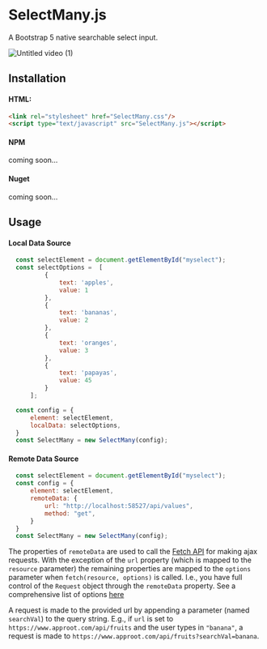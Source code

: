 # SelectMany.js
A Bootstrap 5 native searchable select input.

![Untitled video (1)](https://github.com/Sukup-Manufacturing-Company/SukupSelect/assets/129898106/9678cca0-bb89-4271-9785-5472342f5a4b)

## Installation

#### HTML: 

```HTML
<link rel="stylesheet" href="SelectMany.css"/>
<script type="text/javascript" src="SelectMany.js"></script>
```
#### NPM 
coming soon...

#### Nuget 
coming soon...

## Usage

#### Local Data Source 

```js
  const selectElement = document.getElementById("myselect"); 
  const selectOptions =  [
          {
              text: 'apples', 
              value: 1
          },
          {
              text: 'bananas', 
              value: 2
          },
          {
              text: 'oranges', 
              value: 3
          },
          {
              text: 'papayas', 
              value: 45
          }
      ]; 

  const config = {
      element: selectElement, 
      localData: selectOptions, 
  }
  const SelectMany = new SelectMany(config); 
```

#### Remote Data Source
```js
  const selectElement = document.getElementById("myselect"); 
  const config = {
      element: selectElement,  
      remoteData: {
          url: "http://localhost:58527/api/values", 
          method: "get",
      }
  }
  const SelectMany = new SelectMany(config);
```
The properties of `remoteData` are used to call the [Fetch API](https://developer.mozilla.org/en-US/docs/Web/API/Fetch_API/Using_Fetch) for making ajax requests.
With the exception of the `url` property (which is mapped to the `resource` parameter) the remaining properties are mapped to the `options` parameter when `fetch(resource, options)` is called. 
I.e., you have full control of the `Request` object through the `remoteData` property. See a comprehensive list of options [here](https://developer.mozilla.org/en-US/docs/Web/API/fetch#options)

A request is made to the provided url by appending a parameter (named `searchVal`) to the query string. 
E.g., if `url` is set to `https://www.approot.com/api/fruits` and the user types in `"banana"`, a request is made to `https://www.approot.com/api/fruits?searchVal=banana`.     
